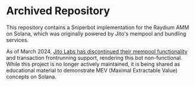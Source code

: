 # Archived Repository
This repository contains a Sniperbot implementation for the Raydium AMM on Solana, which was originally powered by Jito's mempool and bundling services.

As of March 2024, [Jito Labs has discontinued their mempool functionality](https://www.binance.com/sk/square/post/2024-03-11-solana-mev-startup-jito-labs-suspends-mempool-functionality-amid-sandwich-attacks-5268909341538) and transaction frontrunning support, rendering this bot non-functional. While this project is no longer actively maintained, it is being shared as educational material to demonstrate MEV (Maximal Extractable Value) concepts on Solana.  